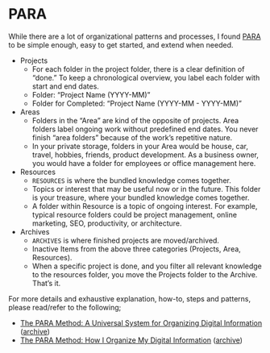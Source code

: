 # PARA

While there are a lot of organizational patterns and processes, I found [PARA](https://fortelabs.com/blog/para/) to be simple enough, easy to get started, and extend when needed.

- Projects
	- For each folder in the project folder, there is a clear definition of “done.” To keep a chronological overview, you label each folder with start and end dates.
	- Folder: “Project Name (YYYY-MM)”
	- Folder for Completed: “Project Name (YYYY-MM - YYYY-MM)”
- Areas
	- Folders in the “Area” are kind of the opposite of projects. Area folders label ongoing work without predefined end dates. You never finish “area folders” because of the work’s repetitive nature.
	- In your private storage, folders in your Area would be house, car, travel, hobbies, friends, product development. As a business owner, you would have a folder for employees or office management here.
- Resources
	- `RESOURCES` is where the bundled knowledge comes together.
	- Topics or interest that may be useful now or in the future. This folder is your treasure, where your bundled knowledge comes together.
	- A folder within Resource is a topic of ongoing interest. For example, typical resource folders could be project management, online marketing, SEO, productivity, or architecture.
- Archives
	- `ARCHIVES` is where finished projects are moved/archived.
	- Inactive Items from the above three categories (Projects, Area, Resources).
	- When a specific project is done, and you filter all relevant knowledge to the resources folder, you move the Projects folder to the Archive. That’s it.

For more details and exhaustive explanation, how-to, steps and patterns, please read/refer to the following;

- [The PARA Method: A Universal System for Organizing Digital Information](https://fortelabs.com/blog/para/) ([archive](https://archive.ph/d6RoU))
- [The PARA Method: How I Organize My Digital Information](https://www.lucapallotta.com/para/) ([archive](https://archive.ph/JhZpb))